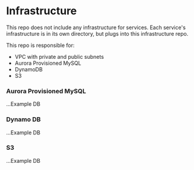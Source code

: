 # Infrastructure

This repo does not include any infrastructure for services. Each service's infrastructure is in its
own directory, but plugs into this infrastructure repo.

This repo is responsible for:

- VPC with private and public subnets
- Aurora Provisioned MySQL
- DynamoDB
- S3

### Aurora Provisioned MySQL

...Example DB

### Dynamo DB

...Example DB

### S3

...Example DB
